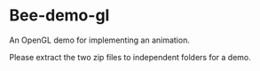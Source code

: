 # Bee-demo-gl
An OpenGL demo for implementing an animation.

Please extract the two zip files to independent folders for a demo.
